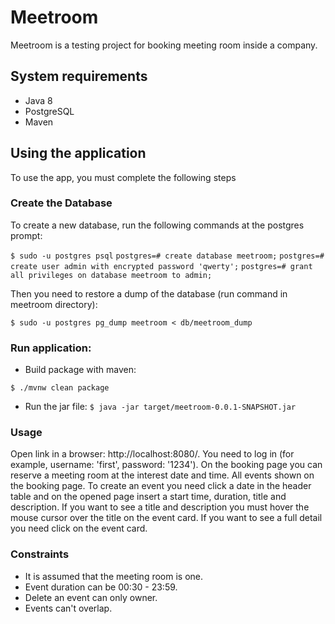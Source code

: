 # Meetroom

Meetroom is a testing project for booking meeting room inside a company.

## System requirements

- Java 8
- PostgreSQL
- Maven

## Using the application

To use the app, you must complete the following steps

### Create the Database

To create a new database, run the following commands at the postgres prompt:

`$ sudo -u postgres psql`
 `postgres=# create database meetroom;`
 `postgres=# create user admin with encrypted password 'qwerty';`
 `postgres=# grant all privileges on database meetroom to admin;`

Then you need to restore a dump of the database (run command in meetroom directory):

`$ sudo -u postgres pg_dump meetroom < db/meetroom_dump`

### Run application:

- Build package with maven:

`$ ./mvnw clean package`

- Run the jar file:
`$ java -jar target/meetroom-0.0.1-SNAPSHOT.jar`

### Usage

Open link in a browser: http://localhost:8080/.
You need to log in (for example, username: 'first', password: '1234').
On the booking page you can reserve a meeting room at the interest date and time.
All events shown on the booking page.
To create an event you need click a date in the header table and on the opened page insert  a start time, duration, title and description.
If you want to see a title and description you must hover the mouse cursor over the title on the event card.
If you want to see a full detail you need click on the event card.

### Сonstraints

- It is assumed that the meeting room is one.
- Event duration can be 00:30 - 23:59.
- Delete an event can only owner.
- Events can't overlap.





